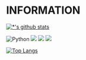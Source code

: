 # INFORMATION

[![*'s github stats](https://github-readme-stats.vercel.app/api?username=rohamvo&show_icons=true&theme=radical)](https://github.com/rohamvo)

![Python](https://img.shields.io/badge/-MySql-1F305F?style=flat-square&logo=MySql&logoColor=white)
<img src="https://img.shields.io/badge/-Python-87CEEB?style=flat-square&logo=Python&logoColor=blue"/>
<img src="https://img.shields.io/badge/-Visual Studio Code-FAFAD2?style=flat-square&logo=Visual Studio Code&logoColor=00FFFF"/>
<img src="https://img.shields.io/badge/-googlecolab-F9AB00?style=flat&logo=googlecolab&logoColor=blue"/>

[![Top Langs](https://github-readme-stats.vercel.app/api/top-langs/?username=rohamvo)](https://github.com/rohamvo/github-readme-stats)
